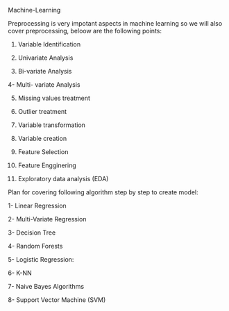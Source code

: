  Machine-Learning
 
 
 Preprocessing is very impotant aspects in machine learning so we will also cover preprocessing, beloow are the following points:
 
1.	Variable Identification

2.	Univariate Analysis

3.	Bi-variate Analysis

4- Multi- variate Analysis

5.	Missing values treatment

6.	Outlier treatment

7.	Variable transformation

8.	Variable creation

9. Feature Selection

10. Feature Engginering

11. Exploratory data analysis (EDA)



 
 
 Plan for covering following algorithm step by step to create model:
 
 1- Linear Regression
 
 2- Multi-Variate Regression
 
 3- Decision Tree
 
 4- Random Forests
 
 5- Logistic Regression:
 
 6- K-NN 
 
 7- Naive Bayes Algorithms
 
 8- Support Vector Machine (SVM)
